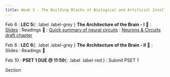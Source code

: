 ```yaml
---
title: Week 3 - The Building Blocks of Biological and Artificial Intelligence (Cont'd)
---
```


Feb 6
: **LEC 5**{: .label .label-grey } **The Architecture of the Brain - I** 🎥
     : [Slides](https://canvas.harvard.edu/files/16842898/download?download_frd=1)
: Readings 📖
: [Quick summary of neural circuits](https://canvas.harvard.edu/files/16842947/download?download_frd=1)
: [Neurons & Circuits draft chapter](https://www.cs.utexas.edu/~dana/Ch3.pdf)

Feb 8
:  **LEC 6**{: .label .label-grey } **The Architecture of the Brain - II** 🎥
     : Slides
: Readings 📖

<!--
: *Blog Post - A Beginner Introduction to Neural Networks*
: *Using Neural Nets to Recognize Handwritten Digits*
-->

Feb 10
:  **PSET 1 DUE @ 11:59**{: .label .label-red } 
    : Submit PSET 1

Section
